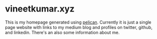 # vineetkumar.xyz
This is my homepage generated using [pelican](https://github.com/getpelican/pelican). Currently it is just a single page website with links to my medium blog and profiles on twitter, github, and linkedin.  There's an also some information about me.


